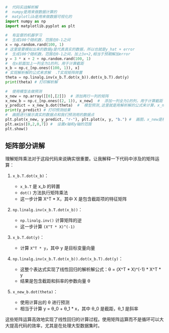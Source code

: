```python
#  代码实战解析解  
#  numpy是用来做数据计算的  
#  matplotlib是用来做数据可视化的  
import numpy as np  
import matplotlib.pyplot as plt  
  
#  有监督的机器学习  
#  生成100个随机数，范围在0-1之间  
x = np.random.rand(100, 1)  
# 这里是要模拟出来的数据y是代表真实的数据，所以也就是y_hat + error  
#  生成100个随机数，范围在0-1之间，加上3x+2,相当于预期解加error  
y = 3 * x + 2 + np.random.rand(100, 1)  
#  在x前面加上一列全为1的列，用于计算截距  
x_b = np.c_[np.ones((100, 1)), x]  
# 实现解析解的公式来求解  .T实现矩阵转置  
theta = np.linalg.inv(x_b.T.dot(x_b)).dot(x_b.T).dot(y)  
print(theta) # 打印解析解  
  
#  使用模型去做预测  
x_new = np.array([[0],[2]])  # 添加两行一列的矩阵  
x_new_b = np.c_[np.ones((2, 1)), x_new]  #  添加一列全为1的列，用于计算截距  
y_predict = x_new_b.dot(theta)  #  模型预测,这里就是用解析解的公式来计算，x_new_b.dot(theta) = x_new_b * theta  
print(y_predict) # 打印预测结果  
#  画图进行展示真实的数据点和我们预测用的数据点  
plt.plot(x_new, y_predict, "r-"), plt.plot(x, y, "b.") #  画图，x_new是横坐标，y_predict是纵坐标，"r-"代表红色实线，"b."代表蓝色点  
plt.axis([0,2,0,7]) #  设置x轴和y轴的范围  
plt.show()
```


## 矩阵部分讲解
理解矩阵乘法对于这段代码来说确实很重要。让我解释一下代码中涉及的矩阵运算：

1. `x_b.T.dot(x_b)`：
   - `x_b.T` 是 x_b 的转置
   - `dot()` 方法执行矩阵乘法
   - 这一步计算 X^T * X，其中 X 是包含截距项的特征矩阵

2. `np.linalg.inv(x_b.T.dot(x_b))`：
   - `np.linalg.inv()` 计算矩阵的逆
   - 这一步计算 `(X^T * X)^(-1)`

3. `x_b.T.dot(y)`：
   - 计算 `X^T * y`，其中 y 是目标变量向量

4. `np.linalg.inv(x_b.T.dot(x_b)).dot(x_b.T).dot(y)`：
   - 这整个表达式实现了线性回归的解析解公式：θ = (X^T * X)^(-1) * X^T * y
   - 结果是包含截距和斜率的参数向量 θ

5. `x_new_b.dot(theta)`：
   - 使用计算出的 θ 进行预测
   - 相当于计算 y = θ_0 + θ_1 * x，其中 θ_0 是截距，θ_1 是斜率

这些矩阵运算高效地实现了线性回归的计算过程。使用矩阵运算而不是循环可以大大提高代码的效率，尤其是在处理大型数据集时。
<!--stackedit_data:
eyJoaXN0b3J5IjpbOTMwOTk0NDMxXX0=
-->
